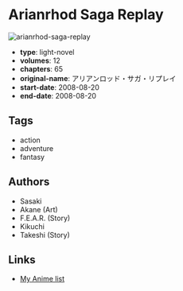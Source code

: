 # Arianrhod Saga Replay

![arianrhod-saga-replay](https://cdn.myanimelist.net/images/manga/1/157079.jpg)

-   **type**: light-novel
-   **volumes**: 12
-   **chapters**: 65
-   **original-name**: アリアンロッド・サガ・リプレイ
-   **start-date**: 2008-08-20
-   **end-date**: 2008-08-20

## Tags

-   action
-   adventure
-   fantasy

## Authors

-   Sasaki
-   Akane (Art)
-   F.E.A.R. (Story)
-   Kikuchi
-   Takeshi (Story)

## Links

-   [My Anime list](https://myanimelist.net/manga/89844/Arianrhod_Saga_Replay)
